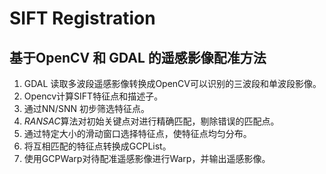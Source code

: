 # SIFT Registration

## 基于OpenCV 和 GDAL 的遥感影像配准方法

1. GDAL 读取多波段遥感影像转换成OpenCV可以识别的三波段和单波段影像。
2. Opencv计算SIFT特征点和描述子。
3. 通过NN/SNN 初步筛选特征点。
4. *RANSAC*算法对初始关键点对进行精确匹配，剔除错误的匹配点。
5. 通过特定大小的滑动窗口选择特征点，使特征点均匀分布。
6. 将互相匹配的特征点转换成GCPList。
7. 使用GCPWarp对待配准遥感影像进行Warp，并输出遥感影像。

